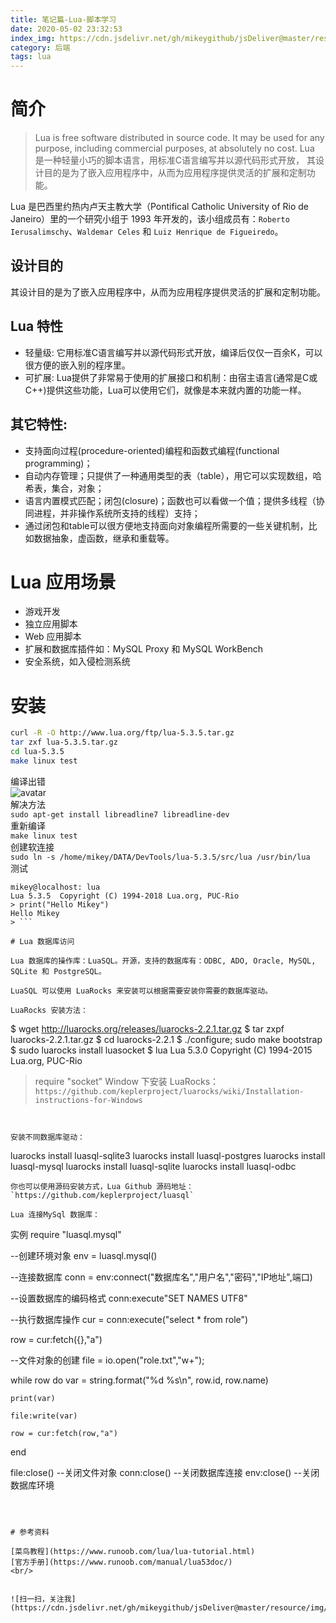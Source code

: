 ```yaml
---
title: 笔记篇-Lua-脚本学习
date: 2020-05-02 23:32:53
index_img: https://cdn.jsdelivr.net/gh/mikeygithub/jsDeliver@master/resource/img/luaa.gif
category: 后端
tags: lua
---
```


# 简介

>Lua is free software distributed in source code. It may be used for any purpose, including commercial purposes, at absolutely no cost.
Lua 是一种轻量小巧的脚本语言，用标准C语言编写并以源代码形式开放， 其设计目的是为了嵌入应用程序中，从而为应用程序提供灵活的扩展和定制功能。

Lua 是巴西里约热内卢天主教大学（Pontifical Catholic University of Rio de Janeiro）里的一个研究小组于 1993 年开发的，该小组成员有：`Roberto Ierusalimschy`、`Waldemar Celes` 和 `Luiz Henrique de Figueiredo`。

## 设计目的

其设计目的是为了嵌入应用程序中，从而为应用程序提供灵活的扩展和定制功能。

## Lua 特性

- 轻量级: 它用标准C语言编写并以源代码形式开放，编译后仅仅一百余K，可以很方便的嵌入别的程序里。
- 可扩展: Lua提供了非常易于使用的扩展接口和机制：由宿主语言(通常是C或C++)提供这些功能，Lua可以使用它们，就像是本来就内置的功能一样。

## 其它特性:
- 支持面向过程(procedure-oriented)编程和函数式编程(functional programming)；
- 自动内存管理；只提供了一种通用类型的表（table），用它可以实现数组，哈希表，集合，对象；
- 语言内置模式匹配；闭包(closure)；函数也可以看做一个值；提供多线程（协同进程，并非操作系统所支持的线程）支持；
- 通过闭包和table可以很方便地支持面向对象编程所需要的一些关键机制，比如数据抽象，虚函数，继承和重载等。

# Lua 应用场景

- 游戏开发
- 独立应用脚本
- Web 应用脚本
- 扩展和数据库插件如：MySQL Proxy 和 MySQL WorkBench
- 安全系统，如入侵检测系统

# 安装

````bash
curl -R -O http://www.lua.org/ftp/lua-5.3.5.tar.gz
tar zxf lua-5.3.5.tar.gz
cd lua-5.3.5
make linux test
````
编译出错  
![avatar](https://cdn.jsdelivr.net/gh/mikeygithub/jsDeliver@master/resource/img/complie-error.png)  
解决方法  
````sudo apt-get install libreadline7 libreadline-dev````  
重新编译  
`make linux test`  
创建软连接    
`sudo ln -s /home/mikey/DATA/DevTools/lua-5.3.5/src/lua /usr/bin/lua`  
测试  
```
mikey@localhost: lua
Lua 5.3.5  Copyright (C) 1994-2018 Lua.org, PUC-Rio
> print("Hello Mikey")
Hello Mikey
> ```  

# Lua 数据库访问

Lua 数据库的操作库：LuaSQL。开源，支持的数据库有：ODBC, ADO, Oracle, MySQL, SQLite 和 PostgreSQL。  

LuaSQL 可以使用 LuaRocks 来安装可以根据需要安装你需要的数据库驱动。  

LuaRocks 安装方法：

````
$ wget http://luarocks.org/releases/luarocks-2.2.1.tar.gz
$ tar zxpf luarocks-2.2.1.tar.gz
$ cd luarocks-2.2.1
$ ./configure; sudo make bootstrap
$ sudo luarocks install luasocket
$ lua
Lua 5.3.0 Copyright (C) 1994-2015 Lua.org, PUC-Rio
> require "socket"
Window 下安装 LuaRocks：`https://github.com/keplerproject/luarocks/wiki/Installation-instructions-for-Windows`
````


安装不同数据库驱动：
````
luarocks install luasql-sqlite3
luarocks install luasql-postgres
luarocks install luasql-mysql
luarocks install luasql-sqlite
luarocks install luasql-odbc
````  
你也可以使用源码安装方式，Lua Github 源码地址：`https://github.com/keplerproject/luasql`

Lua 连接MySql 数据库：

````
实例
require "luasql.mysql"

--创建环境对象
env = luasql.mysql()

--连接数据库
conn = env:connect("数据库名","用户名","密码","IP地址",端口)

--设置数据库的编码格式
conn:execute"SET NAMES UTF8"

--执行数据库操作
cur = conn:execute("select * from role")

row = cur:fetch({},"a")

--文件对象的创建
file = io.open("role.txt","w+");

while row do
    var = string.format("%d %s\n", row.id, row.name)

    print(var)

    file:write(var)

    row = cur:fetch(row,"a")
end


file:close()  --关闭文件对象
conn:close()  --关闭数据库连接
env:close()   --关闭数据库环境
````



# 参考资料

[菜鸟教程](https://www.runoob.com/lua/lua-tutorial.html)
[官方手册](https://www.runoob.com/manual/lua53doc/)
<br/>


![扫一扫，关注我](https://cdn.jsdelivr.net/gh/mikeygithub/jsDeliver@master/resource/img/wechat.jpg)